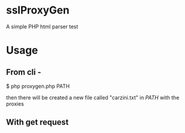 # sslProxyGen
A simple PHP html parser test

# Usage
From cli -
-----------

$ php proxygen.php PATH


then there will be created a new file called "carzini.txt" in *PATH* with the proxies

With get request
-----------
